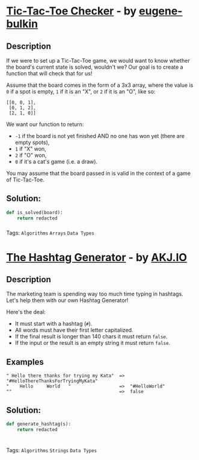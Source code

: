 # [Tic-Tac-Toe Checker](https://www.codewars.com/kata/525caa5c1bf619d28c000335) - by [eugene-bulkin](https://www.codewars.com/users/eugene-bulkin)
## Description
If we were to set up a Tic-Tac-Toe game, we would want to know whether the board's current state is solved, wouldn't we? Our goal is to create a function that will check that for us!

Assume that the board comes in the form of a 3x3 array, where the value is `0` if a spot is empty, `1` if it is an "X", or `2` if it is an "O", like so:

```
[[0, 0, 1],
 [0, 1, 2],
 [2, 1, 0]]
```

We want our function to return:

* `-1` if the board is not yet finished AND no one has won yet (there are empty spots),
* `1` if "X" won,
* `2` if "O" won,
* `0` if it's a cat's game (i.e. a draw).

You may assume that the board passed in is valid in the context of a game of Tic-Tac-Toe.
## Solution:
```python
def is_solved(board):
    return redacted
```
###
Tags: `Algorithms` `Arrays` `Data Types`
<br>
# [The Hashtag Generator](https://www.codewars.com/kata/52449b062fb80683ec000024) - by [AKJ.IO](https://www.codewars.com/users/AKJ.IO)
## Description
The marketing team is spending way too much time typing in hashtags.   
Let's help them with our own Hashtag Generator!

Here's the deal:

- It must start with a hashtag (`#`).
- All words must have their first letter capitalized.
- If the final result is longer than 140 chars it must return `false`.
- If the input or the result is an empty string it must return `false`.


## Examples

```
" Hello there thanks for trying my Kata"  =>  "#HelloThereThanksForTryingMyKata"
"    Hello     World   "                  =>  "#HelloWorld"
""                                        =>  false
```
## Solution:
```python
def generate_hashtag(s):
    return redacted
    
```
###
Tags: `Algorithms` `Strings` `Data Types`
<br>
